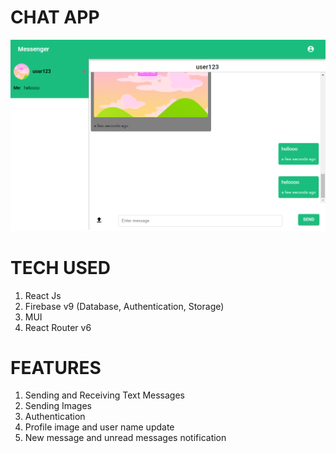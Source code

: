 # CHAT APP

![](Screenshot.png)

# TECH USED
1. React Js
2. Firebase v9 (Database, Authentication, Storage)
3. MUI
4. React Router v6

# FEATURES
1. Sending and Receiving Text Messages
2. Sending Images
3. Authentication
4. Profile image and user name update
5. New message and unread messages notification
